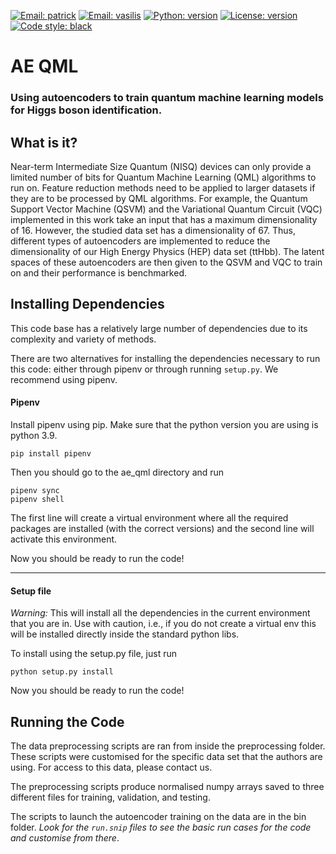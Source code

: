 [![Email: patrick](https://img.shields.io/badge/email-podagiu%40student.ethz.ch-blue?style=flat-square&logo=minutemailer)](mailto:podagiu@student.ethz.ch)
[![Email: vasilis](https://img.shields.io/badge/email-vasilis.belis%40cern.ch-blue?style=flat-square&logo=minutemailer)](mailto:vasilis.belis@cern.ch)
[![Python: version](https://img.shields.io/badge/python-3.9%20%7C%203.10-blue?style=flat-square&logo=python)](https://www.python.org/downloads/)
[![License: version](https://img.shields.io/badge/license-MIT-purple?style=flat-square)](https://github.com/QML-HEP/ae_qml/blob/main/LICENSE)
[![Code style: black](https://img.shields.io/badge/code%20style-black-black?style=flat-square&logo=black)](https://github.com/psf/black)

# AE QML

### Using autoencoders to train quantum machine learning models for Higgs boson identification.


## What is it?

Near-term Intermediate Size Quantum (NISQ) devices can only provide a limited
number of bits for Quantum Machine Learning (QML) algorithms to run on. Feature
reduction methods need to be applied to larger datasets if they are to be
processed by QML algorithms. For example, the Quantum Support Vector
Machine (QSVM) and the Variational Quantum Circuit (VQC) implemented in this
work take an input that has a maximum dimensionality of 16. However, the
studied data set has a dimensionality of 67. Thus, different types of
autoencoders are implemented to reduce the dimensionality of our
High Energy Physics (HEP) data set (ttHbb). The latent spaces of these
autoencoders are then given to the QSVM and VQC to train on and their
performance is benchmarked.


## Installing Dependencies

This code base has a relatively large number of dependencies due to its
complexity and variety of methods.

There are two alternatives for installing the dependencies necessary to run
this code: either through pipenv or through running `setup.py`. We recommend
using pipenv.


#### Pipenv

Install pipenv using pip. Make sure that the python version you are using
is python 3.9.

```
pip install pipenv
```

Then you should go to the ae_qml directory and run

```
pipenv sync
pipenv shell
```
The first line will create a virtual environment where all the required
packages are installed (with the correct versions) and the second line will
activate this environment.

Now you should be ready to run the code!

---

#### Setup file

*Warning:* This will install all the dependencies in the current environment
that you are in. Use with caution, i.e., if you do not create a virtual env
this will be installed directly inside the standard python libs.

To install using the setup.py file, just run

```
python setup.py install
```

Now you should be ready to run the code!

## Running the Code

The data preprocessing scripts are ran from inside the preprocessing folder.
These scripts were customised for the specific data set that the authors are
using. For access to this data, please contact us.

The preprocessing scripts produce normalised numpy arrays saved to three
different files for training, validation, and testing.

The scripts to launch the autoencoder training on the data are in the bin
folder. *Look for the `run.snip` files to see the basic run cases for the*
*code and customise from there*.
